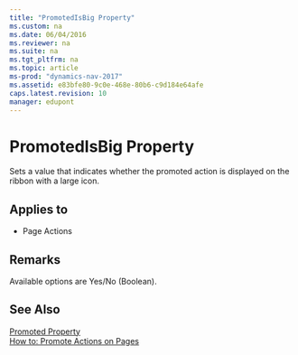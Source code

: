 ```yaml
---
title: "PromotedIsBig Property"
ms.custom: na
ms.date: 06/04/2016
ms.reviewer: na
ms.suite: na
ms.tgt_pltfrm: na
ms.topic: article
ms-prod: "dynamics-nav-2017"
ms.assetid: e83bfe80-9c0e-468e-80b6-c9d184e64afe
caps.latest.revision: 10
manager: edupont
---
```

# PromotedIsBig Property
Sets a value that indicates whether the promoted action is displayed on the ribbon with a large icon.  
  
## Applies to  
  
-   Page Actions  
  
## Remarks  
 Available options are Yes/No \(Boolean\).  
  
## See Also  
 [Promoted Property](Promoted-Property.md)   
 [How to: Promote Actions on Pages](How%20to:%20Promote%20Actions%20on%20Pages.md)